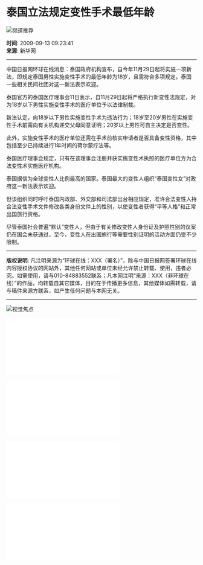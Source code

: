 # 泰国立法规定变性手术最低年龄

![频道推荐](../../../2008image_c/bgr_channel_tag_3.jpg)

**时间**: 2009-09-13 09:23:41  
**来源**: 新华网  

---

中国日报网环球在线消息：泰国政府机构宣布，自今年11月29日起将实施一项新法，即规定泰国男性实施变性手术的最低年龄为18岁，且需符合多项规定。泰国一些相关民间社团对这一新法表示欢迎。

泰国官方的泰国医疗理事会11日表示，自11月29日起将严格执行新变性法规定，对为18岁以下男性实施变性手术的医疗单位予以法律制裁。

新法认定，向18岁以下男性实施变性手术为违法行为；18岁至20岁男性在实施变性手术前需向有关机构递交父母同意证明；20岁以上男性可自主决定是否变性。

此外，实施变性手术的医疗单位还需在手术前核实申请者是否具备变性资格，其中包括至少已持续进行1年时间的荷尔蒙疗法等。

泰国医疗理事会规定，只有在该理事会注册并获实施变性术执照的医疗单位方为合法变性术实施医疗机构。

泰国据信为全球变性人比例最高的国家。泰国最大的变性人组织“泰国变性女”对政府这一新法表示欢迎。

但该组织同时呼吁泰国内政部、外交部和司法部出台相应规定，准许合法变性人持合法变性手术文件修改各类身份文件上的性别，以使变性者获得“平等人格”和正常出国旅行资格。

尽管泰国社会普遍“默认”变性人，但由于有关修改变性人身份证及护照性别的议案仍在国会未获通过，至今，变性人在出国旅行等需要性别证明的活动方面仍受不少限制。

---

**版权说明**: 凡注明来源为“环球在线：XXX（署名）”，除与中国日报网签署环球在线内容授权协议的网站外，其他任何网站或单位未经允许禁止转载、使用，违者必究。如需使用，请与010-84883552联系；凡本网注明“来源：XXX（非环球在线）”的作品，均转载自其它媒体，目的在于传播更多信息，其他媒体如需转载，请与稿件来源方联系，如产生任何问题与本网无关。

---

![视觉焦点](../../images/attachement/jpg/site1/20090911/0013729e4ad10c142d0329.jpg)

![阿富汗女警：男权社会中的奇葩](../../../hqsj/2009-09/11/content_8682860.htm)

![组图：翠鸟入水叼鱼 以摄影师精彩抓拍](../11/content_8681207.htm)

![震惊体坛10桩猝死事件](../../../hqsj/2009-09/11/content_8680132.htm)

![“2009年度天文摄影师”大赛展现宇宙奇观（图）](../../../hqsj/2009-09/10/content_8676995.htm)
<!-- tcd_original_link https://www.chinadaily.com.cn/hqbl/2009-09/13/content_8686033.htm -->
